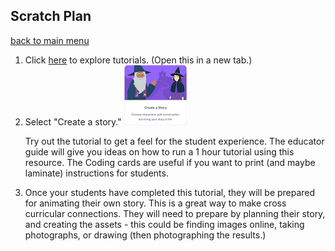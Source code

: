 ## Scratch Plan

[back to main menu](https://lindsaycullum.github.io/cs-resource-instructions)

<ol>
  <li> Click <a href="https://scratch.mit.edu/ideas" target="_blank">here</a> to explore tutorials. (Open this in a new tab.)</li>

<li>Select "Create a story." 
<img src="/images/createAStoryScratchActivity.png" alt="Create a story Scratch Activity">
<p>Try out the tutorial to get a feel for the student experience. The educator guide will give you ideas on how to run a 1 hour tutorial using this resource. The Coding cards are useful if you want to print (and maybe laminate) instructions for students.</p>
</li>
<li>Once your students have completed this tutorial, they will be prepared for animating their own story. This is a great way to make cross curricular connections. They will need to prepare by planning their story, and creating the assets - this could be finding images online, taking photographs, or drawing (then photographing the results.)</li>
</ol>
